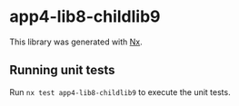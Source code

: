 # app4-lib8-childlib9

This library was generated with [Nx](https://nx.dev).

## Running unit tests

Run `nx test app4-lib8-childlib9` to execute the unit tests.

